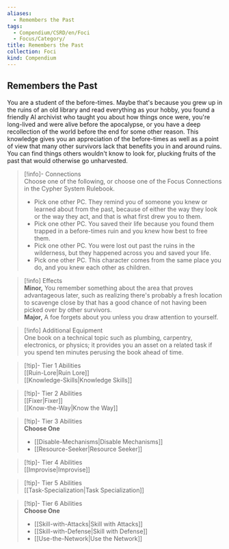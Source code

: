 ```yaml
---
aliases:
  - Remembers the Past
tags:
  - Compendium/CSRD/en/Foci
  - Focus/Category/
title: Remembers the Past
collection: Foci
kind: Compendium
---
```

## Remembers the Past  
You are a student of the before-times. Maybe that's because you grew up in the ruins of an old library and read everything as your hobby, you found a friendly AI archivist who taught you about how things once were, you're long-lived and were alive before the apocalypse, or you have a deep recollection of the world before the end for some other reason. This knowledge gives you an appreciation of the before-times as well as a point of view that many other survivors lack that benefits you in and around ruins. You can find things others wouldn't know to look for, plucking fruits of the past that would otherwise go unharvested.  

>[!info]- Connections  
>Choose one of the following, or choose one of the Focus Connections in the Cypher System Rulebook.  
>- Pick one other PC. They remind you of someone you knew or learned about from the past, because of either the way they look or the way they act, and that is what first drew you to them.  
>- Pick one other PC. You saved their life because you found them trapped in a before-times ruin and you knew how best to free them.  
>- Pick one other PC. You were lost out past the ruins in the wilderness, but they happened across you and saved your life.  
>- Pick one other PC. This character comes from the same place you do, and you knew each other as children.  

>[!info] Effects  
>**Minor,** You remember something about the area that proves advantageous later, such as realizing there's probably a fresh location to scavenge close by that has a good chance of not having been picked over by other survivors.  
>**Major,** A foe forgets about you unless you draw attention to yourself.  

>[!info] Additional Equipment  
>One book on a technical topic such as plumbing, carpentry, electronics, or physics; it provides you an asset on a related task if you spend ten minutes perusing the book ahead of time.  


>[!tip]- Tier 1 Abilities  
> [[Ruin-Lore|Ruin Lore]]  
> [[Knowledge-Skills|Knowledge Skills]]  


>[!tip]- Tier 2 Abilities  
> [[Fixer|Fixer]]  
> [[Know-the-Way|Know the Way]]  


>[!tip]- Tier 3 Abilities  
> **Choose One**  
>- [[Disable-Mechanisms|Disable Mechanisms]]  
>- [[Resource-Seeker|Resource Seeker]]  


>[!tip]- Tier 4 Abilities  
> [[Improvise|Improvise]]  


>[!tip]- Tier 5 Abilities  
> [[Task-Specialization|Task Specialization]]  


>[!tip]- Tier 6 Abilities  
> **Choose One**  
>- [[Skill-with-Attacks|Skill with Attacks]]  
>- [[Skill-with-Defense|Skill with Defense]]  
>- [[Use-the-Network|Use the Network]]